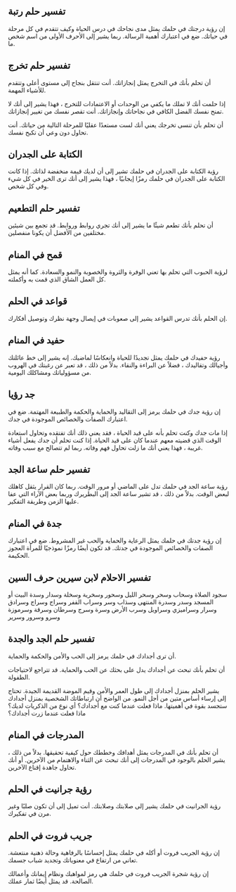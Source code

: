 ## تفسير حلم رتبة

إن رؤية درجتك في حلمك يمثل مدى نجاحك في درس الحياة وكيف تتقدم في كل مرحلة في حياتك. ضع في اعتبارك أهمية الرسالة. ربما يشير إلى الأحرف الأولى من اسم شخص ما.

## تفسير حلم تخرج

أن تحلم بأنك في التخرج يمثل إنجازاتك. أنت تنتقل بنجاح إلى مستوى أعلى وتتقدم للأشياء المهمة.  

إذا حلمت أنك لا تملك ما يكفي من الوحدات أو الاعتمادات للتخرج ، فهذا يشير إلى أنك لا تمنح نفسك الفضل الكافي في نجاحاتك وإنجازاتك. أنت تقصر نفسك من تغيير إنجازاتك.

أن تحلم بأن تنسى تخرجك يعني أنك لست مستعدًا عقليًا للمرحلة التالية من حياتك. أنت تحاول دون وعي أن تكبح نفسك.

## الكتابة على الجدران

رؤية الكتابة على الجدران في حلمك تشير إلى أن لديك قيمة منخفضة لذاتك. إذا كانت الكتابة على الجدران في حلمك رمزًا إيجابيًا ، فهذا يشير إلى أنك ترى الخير في كل شيء وفي كل شخص. 

## تفسير حلم التطعيم

أن تحلم بأنك تطعم شيئًا ما يشير إلى أنك تجري روابط وروابط. قد تجمع بين شيئين مختلفين من الأفضل أن يكونا منفصلين. 

## قمح في المنام

لرؤية الحبوب التي تحلم بها تعني الوفرة والثروة والخصوبة والنمو والسعادة. كما أنه يمثل كل العمل الشاق الذي قمت به وأكملته.

## قواعد في الحلم

إن الحلم بأنك تدرس القواعد يشير إلى صعوبات في إيصال وجهة نظرك وتوصيل أفكارك.

## حفيد في المنام

رؤية حفيدك في حلمك يمثل تجديدًا للحياة وانعكاسًا لماضيك. إنه يشير إلى خط عائلتك وأجيالك وتقاليدك ، فضلاً عن البراءة والنقاء. بدلاً من ذلك ، قد تعبر عن رغبتك في الهروب من مسؤولياتك ومشاكلك اليومية. 

## جد رؤيا

إن رؤية جدك في حلمك يرمز إلى التقاليد والحماية والحكمة والطبيعة المهتمة. ضع في اعتبارك الصفات والخصائص الموجودة في جدك.

إذا مات جدك وكنت تحلم بأنه على قيد الحياة ، فقد يعني ذلك أنك تفتقده وتحاول استعادة الوقت الذي قضيته معهم عندما كان على قيد الحياة. إذا كنت تحلم أن جدك يفعل أشياء غريبة ، فهذا يعني أنك ما زلت تحاول فهم وفاته. ربما لم تتصالح مع سبب وفاته.

## تفسير حلم ساعة الجد

رؤية ساعة الجد في حلمك تدل على الماضي أو مرور الوقت. ربما كان القرار يثقل كاهلك لبعض الوقت. بدلاً من ذلك ، قد تشير ساعة الجد إلى البطريرك وربما بعض الآراء التي عفا عليها الزمن وطريقة التفكير.


## جدة في المنام

إن رؤية جدتك في حلمك يمثل الرعاية والحماية والحب غير المشروط. ضع في اعتبارك الصفات والخصائص الموجودة في جدتك. قد تكون أيضًا رمزًا نموذجيًا للمرأة العجوز الحكيمة.

## تفسير الاحلام لابن سيرين حرف السين

سجود الصلاة وسحاب وسحر وسحر الليل وسحور وسخرية وسخلة وسدار وسدة البيت أو المسجد وسدر وسدرة المنتهى وسذاب وسر وسراب القفر وسراج وسراج وسرادق وسرار وسراميزي وسراويل وسرب الأرض وسرة وسرج وسرطان وسرقة وسرموزة وسرو وسرور وسرير 

## تفسير حلم الجد والجدة

أن ترى أجدادك في حلمك يرمز إلى الحب والأمن والحكمة والحماية. 

أن تحلم بأنك تبحث عن أجدادك يدل على بحثك عن الحب والحماية. قد تتراجع لاحتياجات الطفولة.

يشير الحلم بمنزل أجدادك إلى طول العمر والأمن وقيم الموضة القديمة الجيدة. تحتاج إلى إرساء أساس متين من أجل النمو. من الواضح أن ارتباطاتك الشخصية بمنزل أجدادك ستجسد بقوة في أهميتها. ماذا فعلت عندما كنت مع أجدادك؟ أي نوع من الذكريات لديك؟ ماذا فعلت عندما زرت أجدادك؟

## المدرجات في المنام

أن تحلم بأنك في المدرجات يمثل أهدافك وخططك حول كيفية تحقيقها. بدلاً من ذلك ، يشير الحلم بالوجود في المدرجات إلى أنك تبحث عن الثناء والاهتمام من الآخرين. أو أنك تحاول جاهدة إقناع الآخرين.

## رؤية جرانيت في الحلم

رؤية الجرانيت في حلمك يشير إلى صلابتك وصلابتك. أنت تميل إلى أن تكون صلبًا وغير مرن في تفكيرك.

## جريب فروت في الحلم

إن رؤية الجريب فروت أو أكله في حلمك يمثل إحساسًا بالرفاهية وحالة ذهنية منتعشة. تعاني من ارتفاع في معنوياتك وتجديد شباب جسمك.

إن رؤية شجرة الجريب فروت في حلمك هي رمز لمواهبك ونظام إيمانك وأعمالك الصالحة. قد يمثل أيضًا ثمار عملك.  

